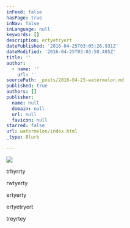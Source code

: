 ```yaml
---
inFeed: false
hasPage: true
inNav: false
inLanguage: null
keywords: []
description: ertyetryert
datePublished: '2016-04-25T03:05:26.931Z'
dateModified: '2016-04-25T03:03:58.485Z'
title: ''
author:
  - name: ''
    url: ''
sourcePath: _posts/2016-04-25-watermelon.md
published: true
authors: []
publisher:
  name: null
  domain: null
  url: null
  favicon: null
starred: false
url: watermelon/index.html
_type: Blurb

---
```

![](https://the-grid-user-content.s3-us-west-2.amazonaws.com/e95d1551-ccb0-45f3-8560-5eaecf640a19.jpg)

trhyrrty

rwtyerty

ertyerty

ertyetryert

treyrtey